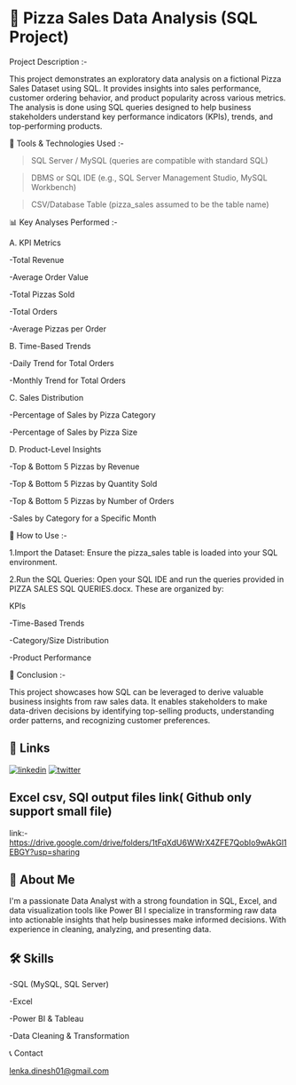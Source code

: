 
# 🍕 Pizza Sales Data Analysis (SQL Project)

 Project Description :-

This project demonstrates an exploratory data analysis on a fictional Pizza Sales Dataset using SQL. It provides insights into sales performance, customer ordering behavior, and product popularity across various metrics. The analysis is done using SQL queries designed to help business stakeholders understand key performance indicators (KPIs), trends, and top-performing products.

🔧 Tools & Technologies Used :-

 >SQL Server / MySQL  (queries are compatible with standard SQL)

>DBMS or SQL IDE (e.g., SQL Server Management Studio, MySQL Workbench)

>CSV/Database Table (pizza_sales assumed to be the table name)

📊 Key Analyses Performed :-

A. KPI Metrics

-Total Revenue

-Average Order Value

-Total Pizzas Sold

-Total Orders

-Average Pizzas per Order

B. Time-Based Trends

-Daily Trend for Total Orders

-Monthly Trend for Total Orders

C. Sales Distribution

-Percentage of Sales by Pizza Category

-Percentage of Sales by Pizza Size

D. Product-Level Insights

-Top & Bottom 5 Pizzas by Revenue

-Top & Bottom 5 Pizzas by Quantity Sold

-Top & Bottom 5 Pizzas by Number of Orders

-Sales by Category for a Specific Month

🚀 How to Use :-

1.Import the Dataset:
Ensure the pizza_sales table is loaded into your SQL environment.

2.Run the SQL Queries:
Open your SQL IDE and run the queries provided in PIZZA SALES SQL QUERIES.docx. These are organized by:

KPIs

-Time-Based Trends

-Category/Size Distribution

-Product Performance

🧠 Conclusion :-

This project showcases how SQL can be leveraged to derive valuable business insights from raw sales data. It enables stakeholders to make data-driven decisions by identifying top-selling products, understanding order patterns, and recognizing customer preferences.
## 🔗 Links

[![linkedin](https://img.shields.io/badge/linkedin-0A66C2?style=for-the-badge&logo=linkedin&logoColor=white)](https://www.linkedin.com/in/lenka-dinesh-7b3b272b7?utm_source=share&utm_campaign=share_via&utm_content=profile&utm_medium=android_app)
[![twitter](https://img.shields.io/badge/twitter-1DA1F2?style=for-the-badge&logo=twitter&logoColor=white)](https://x.com/lenkaDinesh7?t=JcsSpsD1gkIbR6iRtGpSrQ&s=09)


## Excel csv, SQl output files link( Github only support small file) 

link:-https://drive.google.com/drive/folders/1tFqXdU6WWrX4ZFE7QobIo9wAkGl1EBGY?usp=sharing



## 🚀 About Me
I'm a passionate Data Analyst with a strong foundation in SQL, Excel, and data visualization tools like Power BI  I specialize in transforming raw data into actionable insights that help businesses make informed decisions. With experience in cleaning, analyzing, and presenting data.

## 🛠 Skills

-SQL (MySQL, SQL Server)

-Excel 

-Power BI & Tableau

-Data Cleaning & Transformation


📞 Contact

lenka.dinesh01@gmail.com

